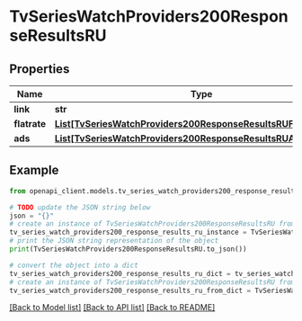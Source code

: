 # TvSeriesWatchProviders200ResponseResultsRU


## Properties

Name | Type | Description | Notes
------------ | ------------- | ------------- | -------------
**link** | **str** |  | [optional] 
**flatrate** | [**List[TvSeriesWatchProviders200ResponseResultsRUFlatrateInner]**](TvSeriesWatchProviders200ResponseResultsRUFlatrateInner.md) |  | [optional] 
**ads** | [**List[TvSeriesWatchProviders200ResponseResultsRUAdsInner]**](TvSeriesWatchProviders200ResponseResultsRUAdsInner.md) |  | [optional] 

## Example

```python
from openapi_client.models.tv_series_watch_providers200_response_results_ru import TvSeriesWatchProviders200ResponseResultsRU

# TODO update the JSON string below
json = "{}"
# create an instance of TvSeriesWatchProviders200ResponseResultsRU from a JSON string
tv_series_watch_providers200_response_results_ru_instance = TvSeriesWatchProviders200ResponseResultsRU.from_json(json)
# print the JSON string representation of the object
print(TvSeriesWatchProviders200ResponseResultsRU.to_json())

# convert the object into a dict
tv_series_watch_providers200_response_results_ru_dict = tv_series_watch_providers200_response_results_ru_instance.to_dict()
# create an instance of TvSeriesWatchProviders200ResponseResultsRU from a dict
tv_series_watch_providers200_response_results_ru_from_dict = TvSeriesWatchProviders200ResponseResultsRU.from_dict(tv_series_watch_providers200_response_results_ru_dict)
```
[[Back to Model list]](../README.md#documentation-for-models) [[Back to API list]](../README.md#documentation-for-api-endpoints) [[Back to README]](../README.md)


